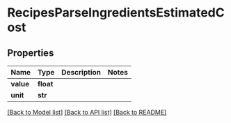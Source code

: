 # RecipesParseIngredientsEstimatedCost

## Properties
Name | Type | Description | Notes
------------ | ------------- | ------------- | -------------
**value** | **float** |  | 
**unit** | **str** |  | 

[[Back to Model list]](../README.md#documentation-for-models) [[Back to API list]](../README.md#documentation-for-api-endpoints) [[Back to README]](../README.md)


